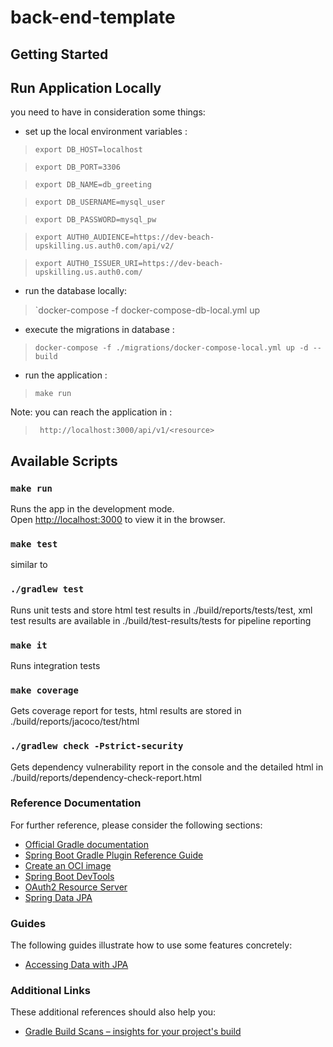 # back-end-template
## Getting Started

## Run Application Locally
you need to have in consideration some things:
* set up the local environment variables :

 >`export DB_HOST=localhost`

 > `export DB_PORT=3306`
  
 > `export DB_NAME=db_greeting`
  
 > `export DB_USERNAME=mysql_user`
  
>  `export DB_PASSWORD=mysql_pw`
  
>  `export AUTH0_AUDIENCE=https://dev-beach-upskilling.us.auth0.com/api/v2/`
  
>  `export AUTH0_ISSUER_URI=https://dev-beach-upskilling.us.auth0.com/`

* run the database locally:
> `docker-compose -f docker-compose-db-local.yml up 

*  execute the migrations in database :

> `docker-compose -f ./migrations/docker-compose-local.yml up -d --build`


* run the application :

> `make run`

Note: you can reach the application in :
 > ` http://localhost:3000/api/v1/<resource>`

## Available Scripts

### `make run`
Runs the app in the development mode.<br />
Open [http://localhost:3000](http://localhost:3000) to view it in the browser.

### `make test`
similar to 
### `./gradlew test`
Runs unit tests and store html test results in ./build/reports/tests/test,
xml test results are available in ./build/test-results/tests for pipeline reporting

### `make it`
Runs integration tests

### `make coverage`
Gets coverage report for tests, html results are stored in ./build/reports/jacoco/test/html

### `./gradlew check -Pstrict-security`
Gets dependency vulnerability report in the console and the detailed html 
in ./build/reports/dependency-check-report.html 

### Reference Documentation
For further reference, please consider the following sections:

* [Official Gradle documentation](https://docs.gradle.org)
* [Spring Boot Gradle Plugin Reference Guide](https://docs.spring.io/spring-boot/docs/2.3.0.RELEASE/gradle-plugin/reference/html/)
* [Create an OCI image](https://docs.spring.io/spring-boot/docs/2.3.0.RELEASE/gradle-plugin/reference/html/#build-image)
* [Spring Boot DevTools](https://docs.spring.io/spring-boot/docs/2.3.0.RELEASE/reference/htmlsingle/#using-boot-devtools)
* [OAuth2 Resource Server](https://docs.spring.io/spring-boot/docs/2.3.0.RELEASE/reference/htmlsingle/#boot-features-security-oauth2-server)
* [Spring Data JPA](https://docs.spring.io/spring-boot/docs/2.3.0.RELEASE/reference/htmlsingle/#boot-features-jpa-and-spring-data)

### Guides
The following guides illustrate how to use some features concretely:

* [Accessing Data with JPA](https://spring.io/guides/gs/accessing-data-jpa/)

### Additional Links
These additional references should also help you:

* [Gradle Build Scans – insights for your project's build](https://scans.gradle.com#gradle)
